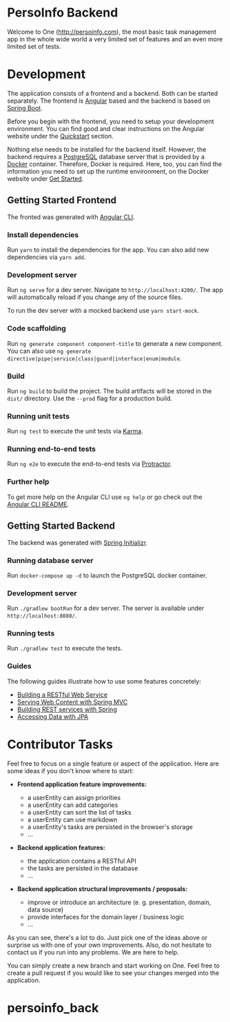 # PersoInfo Backend

Welcome to One (http://persoinfo.com), the most basic task management app in the whole wide world
a very limited set of features and an even more limited set of tests.

# Development

The application consists of a frontend and a backend. Both can be started separately. The frontend is
[Angular](https://angular.io/) based and the backend is based on [Spring Boot](https://spring.io/projects/spring-boot).

Before you begin with the frontend, you need to setup your development environment. You can find good and clear instructions
on the Angular website under the [Quickstart](https://angular.io/guide/quickstart) section.

Nothing else needs to be installed for the backend itself. However, the backend requires a
[PostgreSQL](https://www.postgresql.org/) database server that is provided by a [Docker](https://www.docker.com/) container.
Therefore, Docker is required. Here, too, you can find the information you need to set up the
runtime environment, on the Docker website under [Get Started](https://www.docker.com/get-started).

## Getting Started Frontend

The fronted was generated with [Angular CLI](https://github.com/angular/angular-cli).

### Install dependencies
Run `yarn` to install the dependencies for the app. You can also add new dependencies via `yarn add`.

### Development server

Run `ng serve` for a dev server. Navigate to `http://localhost:4200/`. The app will automatically reload if you change
any of the source files.

To run the dev server with a mocked backend use `yarn start-mock`.

### Code scaffolding

Run `ng generate component component-title` to generate a new component. You can also use
`ng generate directive|pipe|service|class|guard|interface|enum|module`.

### Build

Run `ng build` to build the project. The build artifacts will be stored in the `dist/` directory. Use the `--prod`
flag for a production build.

### Running unit tests

Run `ng test` to execute the unit tests via [Karma](https://karma-runner.github.io).

### Running end-to-end tests

Run `ng e2e` to execute the end-to-end tests via [Protractor](http://www.protractortest.org/).

### Further help

To get more help on the Angular CLI use `ng help` or go check out the
[Angular CLI README](https://github.com/angular/angular-cli/blob/master/README.md).

## Getting Started Backend

The backend was generated with [Spring Initializr](https://start.spring.io/).

### Running database server

Run `docker-compose up -d` to launch the PostgreSQL docker container.

### Development server

Run `./gradlew bootRun` for a dev server. The server is available under `http://localhost:8080/`.

### Running tests

Run `./gradlew test` to execute the tests.

### Guides

The following guides illustrate how to use some features concretely:

* [Building a RESTful Web Service](https://spring.io/guides/gs/rest-service/)
* [Serving Web Content with Spring MVC](https://spring.io/guides/gs/serving-web-content/)
* [Building REST services with Spring](https://spring.io/guides/tutorials/bookmarks/)
* [Accessing Data with JPA](https://spring.io/guides/gs/accessing-data-jpa/)

# Contributor Tasks

Feel free to focus on a single feature or aspect of the application. Here are some ideas if you don't know where to start:

* __Frontend application feature improvements:__
   - a userEntity can assign priorities
   - a userEntity can add categories
   - a userEntity can sort the list of tasks
   - a userEntity can use markdown
   - a userEntity's tasks are persisted in the browser's storage
   - ...
* __Backend application features:__
   - the application contains a RESTful API
   - the tasks are persisted in the database
   - ...

* __Backend application structural improvements / proposals:__
   - improve or introduce an architecture (e. g. presentation, domain, data source)
   - provide interfaces for the domain layer / business logic
   - ...

As you can see, there's a lot to do. Just pick one of the ideas above or surprise us with one of your own improvements.
Also, do not hesitate to contact us if you run into any problems. We are here to help.

You can simply create a new branch and start working on One. Feel free to create a pull request if you would
like to see your changes merged into the application.
# persoinfo_back
